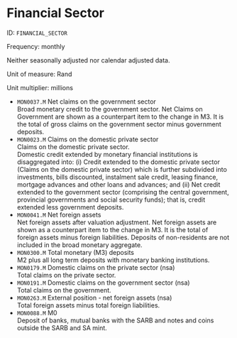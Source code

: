 # Financial Sector

ID: `FINANCIAL_SECTOR`

Frequency: monthly

Neither seasonally adjusted nor calendar adjusted data.

Unit of measure: Rand

Unit multiplier: millions

-   `MON0037.M`	Net claims on the government sector<br>
    Broad monetary credit to the government sector. Net Claims on Government are shown as a counterpart item to the change in M3. It is the total of gross claims on the government sector minus government deposits.
-   `MON0023.M`	Claims on the domestic private sector<br>
	Claims on the domestic private sector.<br>
    Domestic credit extended by monetary financial institutions is disaggregated into: (i) Credit extended to the domestic private sector (Claims on the domestic private sector) which is further subdivided into investments, bills discounted, instalment sale credit, leasing finance, mortgage advances and other loans and advances; and (ii) Net credit extended to the government sector (comprising the central government, provincial governments and social security funds); that is, credit extended less government deposits. 
-   `MON0041.M`	Net foreign assets<br>
	Net foreign assets after valuation adjustment. Net foreign assets are shown as a counterpart item to the change in M3. It is the total of foreign assets minus foreign liabilities. Deposits of non-residents are not included in the broad monetary aggregate.
-   `MON0300.M`	Total monetary (M3) deposits<br>
	M2 plus all long term deposits with monetary banking institutions.
-   `MON0179.M`	Domestic claims on the private sector (nsa)<br>
	Total claims on the private sector.
-   `MON0191.M`	Domestic claims on the government sector (nsa)<br>
	Total claims on the government.
-   `MON0263.M`	External position - net foreign assets (nsa)<br>
	Total foreign assets minus total foreign liabilities.
-   `MON0088.M`	M0<br>
	Deposit of banks, mutual banks with the SARB and notes and coins outside the SARB and SA mint.